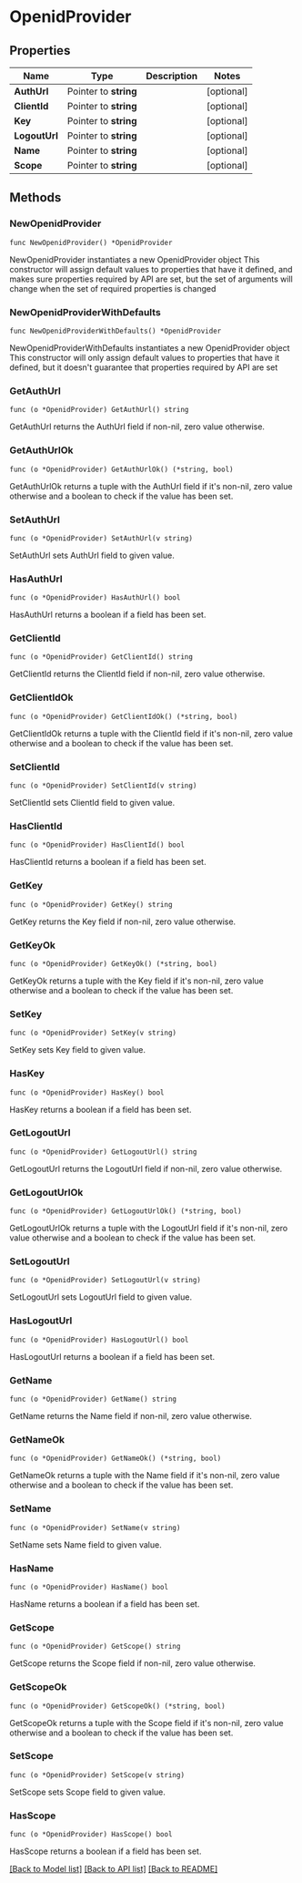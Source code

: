 # OpenidProvider

## Properties

Name | Type | Description | Notes
------------ | ------------- | ------------- | -------------
**AuthUrl** | Pointer to **string** |  | [optional] 
**ClientId** | Pointer to **string** |  | [optional] 
**Key** | Pointer to **string** |  | [optional] 
**LogoutUrl** | Pointer to **string** |  | [optional] 
**Name** | Pointer to **string** |  | [optional] 
**Scope** | Pointer to **string** |  | [optional] 

## Methods

### NewOpenidProvider

`func NewOpenidProvider() *OpenidProvider`

NewOpenidProvider instantiates a new OpenidProvider object
This constructor will assign default values to properties that have it defined,
and makes sure properties required by API are set, but the set of arguments
will change when the set of required properties is changed

### NewOpenidProviderWithDefaults

`func NewOpenidProviderWithDefaults() *OpenidProvider`

NewOpenidProviderWithDefaults instantiates a new OpenidProvider object
This constructor will only assign default values to properties that have it defined,
but it doesn't guarantee that properties required by API are set

### GetAuthUrl

`func (o *OpenidProvider) GetAuthUrl() string`

GetAuthUrl returns the AuthUrl field if non-nil, zero value otherwise.

### GetAuthUrlOk

`func (o *OpenidProvider) GetAuthUrlOk() (*string, bool)`

GetAuthUrlOk returns a tuple with the AuthUrl field if it's non-nil, zero value otherwise
and a boolean to check if the value has been set.

### SetAuthUrl

`func (o *OpenidProvider) SetAuthUrl(v string)`

SetAuthUrl sets AuthUrl field to given value.

### HasAuthUrl

`func (o *OpenidProvider) HasAuthUrl() bool`

HasAuthUrl returns a boolean if a field has been set.

### GetClientId

`func (o *OpenidProvider) GetClientId() string`

GetClientId returns the ClientId field if non-nil, zero value otherwise.

### GetClientIdOk

`func (o *OpenidProvider) GetClientIdOk() (*string, bool)`

GetClientIdOk returns a tuple with the ClientId field if it's non-nil, zero value otherwise
and a boolean to check if the value has been set.

### SetClientId

`func (o *OpenidProvider) SetClientId(v string)`

SetClientId sets ClientId field to given value.

### HasClientId

`func (o *OpenidProvider) HasClientId() bool`

HasClientId returns a boolean if a field has been set.

### GetKey

`func (o *OpenidProvider) GetKey() string`

GetKey returns the Key field if non-nil, zero value otherwise.

### GetKeyOk

`func (o *OpenidProvider) GetKeyOk() (*string, bool)`

GetKeyOk returns a tuple with the Key field if it's non-nil, zero value otherwise
and a boolean to check if the value has been set.

### SetKey

`func (o *OpenidProvider) SetKey(v string)`

SetKey sets Key field to given value.

### HasKey

`func (o *OpenidProvider) HasKey() bool`

HasKey returns a boolean if a field has been set.

### GetLogoutUrl

`func (o *OpenidProvider) GetLogoutUrl() string`

GetLogoutUrl returns the LogoutUrl field if non-nil, zero value otherwise.

### GetLogoutUrlOk

`func (o *OpenidProvider) GetLogoutUrlOk() (*string, bool)`

GetLogoutUrlOk returns a tuple with the LogoutUrl field if it's non-nil, zero value otherwise
and a boolean to check if the value has been set.

### SetLogoutUrl

`func (o *OpenidProvider) SetLogoutUrl(v string)`

SetLogoutUrl sets LogoutUrl field to given value.

### HasLogoutUrl

`func (o *OpenidProvider) HasLogoutUrl() bool`

HasLogoutUrl returns a boolean if a field has been set.

### GetName

`func (o *OpenidProvider) GetName() string`

GetName returns the Name field if non-nil, zero value otherwise.

### GetNameOk

`func (o *OpenidProvider) GetNameOk() (*string, bool)`

GetNameOk returns a tuple with the Name field if it's non-nil, zero value otherwise
and a boolean to check if the value has been set.

### SetName

`func (o *OpenidProvider) SetName(v string)`

SetName sets Name field to given value.

### HasName

`func (o *OpenidProvider) HasName() bool`

HasName returns a boolean if a field has been set.

### GetScope

`func (o *OpenidProvider) GetScope() string`

GetScope returns the Scope field if non-nil, zero value otherwise.

### GetScopeOk

`func (o *OpenidProvider) GetScopeOk() (*string, bool)`

GetScopeOk returns a tuple with the Scope field if it's non-nil, zero value otherwise
and a boolean to check if the value has been set.

### SetScope

`func (o *OpenidProvider) SetScope(v string)`

SetScope sets Scope field to given value.

### HasScope

`func (o *OpenidProvider) HasScope() bool`

HasScope returns a boolean if a field has been set.


[[Back to Model list]](../README.md#documentation-for-models) [[Back to API list]](../README.md#documentation-for-api-endpoints) [[Back to README]](../README.md)


